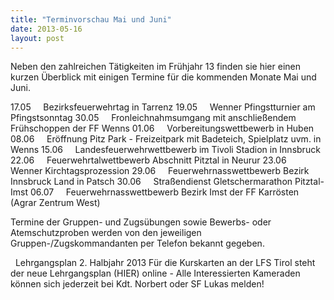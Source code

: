 ```yaml
---
title: "Terminvorschau Mai und Juni"
date: 2013-05-16
layout: post
---
```


Neben den zahlreichen Tätigkeiten im Frühjahr 13 finden sie hier einen kurzen Überblick mit einigen Termine für die kommenden Monate Mai und Juni.

17.05     Bezirksfeuerwehrtag in Tarrenz
19.05     Wenner Pfingstturnier am Pfingstsonntag
30.05     Fronleichnahmsumgang mit anschließendem Frühschoppen der FF Wenns
01.06     Vorbereitungswettbewerb in Huben
08.06     Eröffnung Pitz Park - Freizeitpark mit Badeteich, Spielplatz uvm. in Wenns
15.06     Landesfeuerwehrwettbewerb im Tivoli Stadion in Innsbruck
22.06     Feuerwehrtalwettbewerb Abschnitt Pitztal in Neurur
23.06     Wenner Kirchtagsprozession
29.06     Feuerwehrnasswettbewerb Bezirk Innsbruck Land in Patsch
30.06     Straßendienst Gletschermarathon Pitztal-Imst
06.07     Feuerwehrnasswettbewerb Bezirk Imst der FF Karrösten (Agrar Zentrum West)

Termine der Gruppen- und Zugsübungen sowie Bewerbs- oder Atemschutzproben werden von den jeweiligen Gruppen-/Zugskommandanten per Telefon bekannt gegeben.

 
Lehrgangsplan 2. Halbjahr 2013
Für die Kurskarten an der LFS Tirol steht der neue Lehrgangsplan (HIER) online - Alle Interessierten Kameraden können sich jederzeit bei Kdt. Norbert oder SF Lukas melden!